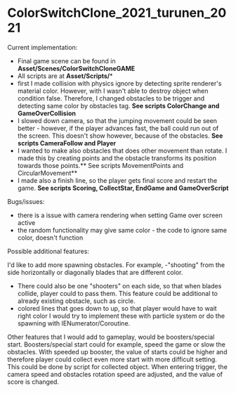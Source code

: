 # ColorSwitchClone_2021_turunen_2021

Current implementation:

- Final game scene can be found in **Asset/Scenes/ColorSwitchCloneGAME**
- All scripts are at **Asset/Scripts/***
- first I made collision with physics ignore by detecting sprite renderer's material color. However, with I wasn't able to destroy object when condition false. 
Therefore, I changed obstacles to be trigger and detecting same color by obstacles tag. **See scripts ColorChange and GameOverCollision**
- I slowed down camera, so that the jumping movement could be seen better - however, if the player advances fast, the ball could run out of the screen. 
This doesn't show however, because of the obstacles. **See scripts CameraFollow and Player**
- I wanted to make also obstacles that does other movement than rotate. I made this by creating points and the obstacle transforms its position towards those points.** See scripts MovementPoints and CircularMovement**
- I made also a finish line, so the player gets final score and restart the game. **See scripts Scoring, CollectStar, EndGame and GameOverScript**

Bugs/issues:
- there is a issue with camera rendering when setting Game over screen active
- the random functionality may give same color - the code to ignore same color, doesn't function


Possible additional features:

I'd like to add more spawning obstacles. 
For example, 
  -"shooting" from the side horizontally or diagonally blades that are different color.
  - There could also be one "shooters" on each side, so that when blades collide, player could to pass them. This feature could be additional to already existing obstacle, such as circle.
  - colored lines that goes down to up, so that player would have to wait right color
 I would try to implement these with particle system or do the spawning with IENumerator/Coroutine.
 
 Other features that I would add to gameplay, would be boosters/special start. Boosters/special start could for example, speed the game or slow the obstacles. 
 With speeded up booster, the value of starts could be higher and therefore player could collect even more start with more difficult setting.
 This could be done by script for collected object. When entering trigger, the camera speed and obstacles rotation speed are adjusted, and the value of score is changed. 
 
 

